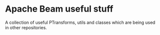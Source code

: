 # Apache Beam useful stuff

A collection of useful PTransforms, utils and classes which are being used in other repositories. 
